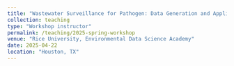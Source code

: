 ```yaml
---
title: "Wastewater Surveillance for Pathogen: Data Generation and Application"
collection: teaching
type: "Workshop instructor"
permalink: /teaching/2025-spring-workshop
venue: "Rice University, Environmental Data Science Academy"
date: 2025-04-22
location: "Houston, TX"
---
```

